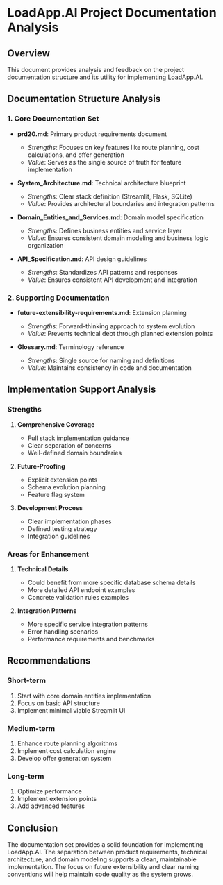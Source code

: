 # LoadApp.AI Project Documentation Analysis

## Overview
This document provides analysis and feedback on the project documentation structure and its utility for implementing LoadApp.AI.

## Documentation Structure Analysis

### 1. Core Documentation Set
- **prd20.md**: Primary product requirements document
  - *Strengths*: Focuses on key features like route planning, cost calculations, and offer generation
  - *Value*: Serves as the single source of truth for feature implementation

- **System_Architecture.md**: Technical architecture blueprint
  - *Strengths*: Clear stack definition (Streamlit, Flask, SQLite)
  - *Value*: Provides architectural boundaries and integration patterns

- **Domain_Entities_and_Services.md**: Domain model specification
  - *Strengths*: Defines business entities and service layer
  - *Value*: Ensures consistent domain modeling and business logic organization

- **API_Specification.md**: API design guidelines
  - *Strengths*: Standardizes API patterns and responses
  - *Value*: Ensures consistent API development and integration

### 2. Supporting Documentation

- **future-extensibility-requirements.md**: Extension planning
  - *Strengths*: Forward-thinking approach to system evolution
  - *Value*: Prevents technical debt through planned extension points

- **Glossary.md**: Terminology reference
  - *Strengths*: Single source for naming and definitions
  - *Value*: Maintains consistency in code and documentation

## Implementation Support Analysis

### Strengths
1. **Comprehensive Coverage**
   - Full stack implementation guidance
   - Clear separation of concerns
   - Well-defined domain boundaries

2. **Future-Proofing**
   - Explicit extension points
   - Schema evolution planning
   - Feature flag system

3. **Development Process**
   - Clear implementation phases
   - Defined testing strategy
   - Integration guidelines

### Areas for Enhancement
1. **Technical Details**
   - Could benefit from more specific database schema details
   - More detailed API endpoint examples
   - Concrete validation rules examples

2. **Integration Patterns**
   - More specific service integration patterns
   - Error handling scenarios
   - Performance requirements and benchmarks

## Recommendations

### Short-term
1. Start with core domain entities implementation
2. Focus on basic API structure
3. Implement minimal viable Streamlit UI

### Medium-term
1. Enhance route planning algorithms
2. Implement cost calculation engine
3. Develop offer generation system

### Long-term
1. Optimize performance
2. Implement extension points
3. Add advanced features

## Conclusion
The documentation set provides a solid foundation for implementing LoadApp.AI. The separation between product requirements, technical architecture, and domain modeling supports a clean, maintainable implementation. The focus on future extensibility and clear naming conventions will help maintain code quality as the system grows.
